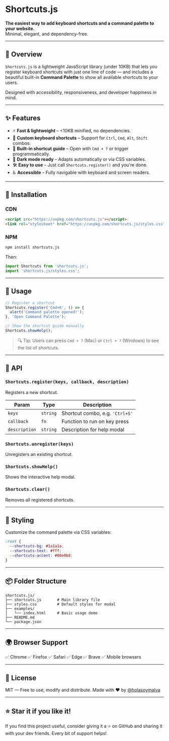 # Shortcuts.js

**The easiest way to add keyboard shortcuts and a command palette to your website.**  
Minimal, elegant, and dependency-free.

---

## 🚀 Overview

`Shortcuts.js` is a lightweight JavaScript library (under 10KB) that lets you register keyboard shortcuts with just one line of code — and includes a beautiful built-in **Command Palette** to show all available shortcuts to your users.

Designed with accessibility, responsiveness, and developer happiness in mind.  

---

## ✨ Features

- ⚡ **Fast & lightweight** – <10KB minified, no dependencies.
- 🎹 **Custom keyboard shortcuts** – Support for `Ctrl`, `Cmd`, `Alt`, `Shift` combos.
- 🧭 **Built-in shortcut guide** – Open with `Cmd + ?` or trigger programmatically.
- 🎨 **Dark mode ready** – Adapts automatically or via CSS variables.
- 🛠️ **Easy to use** – Just call `Shortcuts.register()` and you're done.
- ♿ **Accessible** – Fully navigable with keyboard and screen readers.

---

## 🔧 Installation

### CDN

```html
<script src="https://unpkg.com/shortcuts.js"></script>
<link rel="stylesheet" href="https://unpkg.com/shortcuts.js/styles.css" />
````

### NPM

```bash
npm install shortcuts.js
```

Then:

```js
import Shortcuts from 'shortcuts.js';
import 'shortcuts.js/styles.css';
```

---

## 🧠 Usage

```js
// Register a shortcut
Shortcuts.register('Cmd+K', () => {
  alert('Command palette opened!');
}, 'Open Command Palette');

// Show the shortcut guide manually
Shortcuts.showHelp();
```

> 🔍 Tip: Users can press `Cmd + ?` (Mac) or `Ctrl + ?` (Windows) to see the list of shortcuts.

---

## 🧩 API

### `Shortcuts.register(keys, callback, description)`

Registers a new shortcut.

| Param         | Type     | Description                     |
| ------------- | -------- | ------------------------------- |
| `keys`        | `string` | Shortcut combo, e.g. `'Ctrl+S'` |
| `callback`    | `fn`     | Function to run on key press    |
| `description` | `string` | Description for help modal      |

### `Shortcuts.unregister(keys)`

Unregisters an existing shortcut.

### `Shortcuts.showHelp()`

Shows the interactive help modal.

### `Shortcuts.clear()`

Removes all registered shortcuts.

---

## 🎨 Styling

Customize the command palette via CSS variables:

```css
:root {
  --shortcuts-bg: #1a1a1a;
  --shortcuts-text: #fff;
  --shortcuts-accent: #00e0b8;
}
```

---

## 📦 Folder Structure

```
shortcuts.js/
├── shortcuts.js       # Main library file
├── styles.css         # Default styles for modal
├── examples/
│   └── index.html     # Basic usage demo
├── README.md
└── package.json
```

---

## 🌍 Browser Support

✅ Chrome
✅ Firefox
✅ Safari
✅ Edge
✅ Brave
✅ Mobile browsers

---

## 📜 License

MIT — Free to use, modify and distribute.
Made with ❤️ by [@holasoymalva](https://github.com/holasoymalva)

---

## ⭐ Star it if you like it!

If you find this project useful, consider giving it a ⭐ on GitHub and sharing it with your dev friends. Every bit of support helps!
